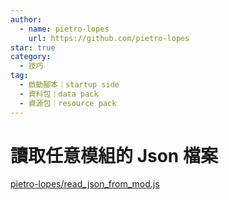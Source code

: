 ```yaml
---
author:
  - name: pietro-lopes
    url: https://github.com/pietro-lopes
star: true
category:
  - 技巧
tag:
  - 啟動腳本｜startup side
  - 資料包｜data pack
  - 資源包｜resource pack
---
```


# 讀取任意模組的 Json 檔案

[pietro-lopes/read_json_from_mod.js](https://gist.github.com/pietro-lopes/1471e43c6acef411fd98f10908185fae)